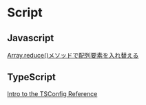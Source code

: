 # Script

## Javascript

[Array.reduce()メソッドで配列要素を入れ替える](https://qiita.com/FumioNonaka/items/678a1e74ab73e23d6f14)

## TypeScript

[Intro to the TSConfig Reference](https://www.typescriptlang.org/ja/tsconfig)
